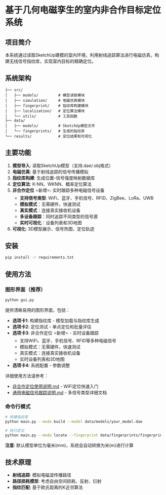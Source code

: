 # 基于几何电磁孪生的室内非合作目标定位系统

## 项目简介
本系统通过读取SketchUp建模的室内环境，利用射线追踪算法进行电磁仿真，构建无线信号指纹库，实现室内目标的精确定位。

## 系统架构
```
├── src/
│   ├── models/         # 模型读取模块
│   ├── simulation/     # 电磁仿真模块
│   ├── fingerprint/    # 指纹库构建模块
│   ├── localization/   # 定位算法模块
│   └── utils/          # 工具函数
├── data/
│   ├── models/         # SketchUp模型文件
│   └── fingerprints/   # 生成的指纹库
└── results/            # 定位结果和可视化
```

## 主要功能
1. **模型导入**: 读取SketchUp模型（支持.dae/.obj格式）
2. **电磁仿真**: 基于射线追踪的信号传播模拟
3. **指纹库构建**: 生成位置-信号强度映射数据库
4. **定位算法**: K-NN、WKNN、概率定位算法
5. **非合作定位** ⭐新增⭐: 实时跟踪多种电磁信号设备
   - **支持信号类型**: WiFi、蓝牙、手机信号、RFID、ZigBee、LoRa、UWB
   - **模拟模式**：无需硬件，快速测试
   - **真实模式**：连接真实接收机设备
   - **多设备跟踪**：同时追踪不同类型的信号源
   - **实时可视化**：设备列表和3D地图
6. **可视化**: 3D模型展示、信号热图、定位轨迹

## 安装
```bash
pip install -r requirements.txt
```

## 使用方法

### 图形界面（推荐）
```bash
python gui.py
```
提供清晰易用的图形界面，包括：
- **选项卡1**: 构建指纹库 - 模型加载与指纹库生成
- **选项卡2**: 定位测试 - 单点定位和批量评估
- **选项卡3**: 非合作定位 ⭐新增⭐ - 实时设备跟踪
  - 支持WiFi、蓝牙、手机信号、RFID等多种电磁信号
  - 模拟模式：无需硬件，快速测试
  - 真实模式：连接真实接收机设备
  - 实时设备列表和3D地图
- **选项卡4**: 系统配置 - 参数调整

详细使用方法请参考：
- [非合作定位使用说明.md](非合作定位使用说明.md) - WiFi定位快速入门
- [通用电磁信号跟踪说明.md](通用电磁信号跟踪说明.md) - 多信号类型详细文档

### 命令行模式
```bash
# 构建指纹库
python main.py --mode build --model data/models/your_model.dae

# 执行定位
python main.py --mode locate --fingerprint data/fingerprints/fingerprint.pkl
```

**注意**: 默认模型单位为毫米(mm)，系统会自动转换为米(m)进行计算

## 技术原理
- **射线追踪**: 模拟电磁波传播路径
- **路径损耗模型**: 考虑自由空间损耗、反射、衍射
- **指纹匹配**: 基于欧氏距离的K近邻算法
